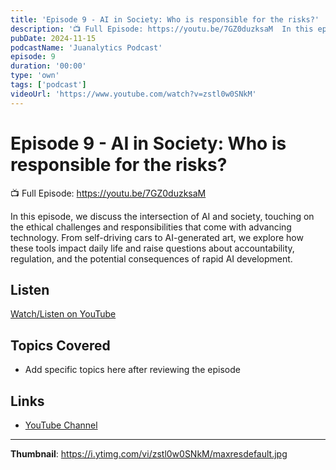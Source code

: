 ```yaml
---
title: 'Episode 9 - AI in Society: Who is responsible for the risks?'
description: '📺 Full Episode: https://youtu.be/7GZ0duzksaM  In this episode, we discuss the intersection of AI and society, touching on the ethical challenges and responsibilities that come with advancing technolog...'
pubDate: 2024-11-15
podcastName: 'Juanalytics Podcast'
episode: 9
duration: '00:00'
type: 'own'
tags: ['podcast']
videoUrl: 'https://www.youtube.com/watch?v=zstl0w0SNkM'
---
```


# Episode 9 - AI in Society: Who is responsible for the risks?

📺 Full Episode: https://youtu.be/7GZ0duzksaM

In this episode, we discuss the intersection of AI and society, touching on the ethical challenges and responsibilities that come with advancing technology. From self-driving cars to AI-generated art, we explore how these tools impact daily life and raise questions about accountability, regulation, and the potential consequences of rapid AI development.

## Listen

[Watch/Listen on YouTube](https://www.youtube.com/watch?v=zstl0w0SNkM)

## Topics Covered

- Add specific topics here after reviewing the episode

## Links

- [YouTube Channel](https://www.youtube.com/juanalytics)

---

**Thumbnail**: https://i.ytimg.com/vi/zstl0w0SNkM/maxresdefault.jpg

